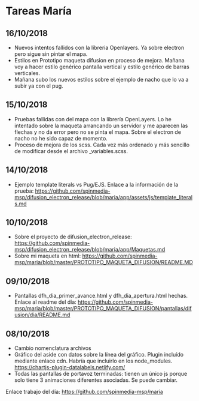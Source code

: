 # Tareas María

## 16/10/2018
* Nuevos intentos fallidos con la libreria Openlayers. Ya sobre electron pero sigue sin pintar el mapa.
* Estilos en Prototipo maqueta difusion en proceso de mejora. Mañana voy a hacer estilo genérico pantalla vertical y estilo genérico de barras verticales. 
* Mañana subo los nuevos estilos sobre el ejemplo de nacho que lo va a subir ya con el pug.

## 15/10/2018
* Pruebas fallidas con del mapa con la librería OpenLayers. Lo he intentado sobre la maqueta arrancando un servidor y me aparecen las flechas y no da error pero no se pinta el mapa. Sobre el electron de nacho no he sido capaz de momento.
* Proceso de mejora de los scss. Cada vez más ordenado y más sencillo de modificar desde el archivo _variables.scss.


## 14/10/2018

* Ejemplo template literals vs Pug/EJS. Enlace a la información de la prueba: https://github.com/spinmedia-msp/difusion_electron_release/blob/maria/app/assets/js/template_literals.md


## 10/10/2018

* Sobre el proyecto de difusion_electron_release: https://github.com/spinmedia-msp/difusion_electron_release/blob/maria/app/Maquetas.md
* Sobre mi maqueta en html: https://github.com/spinmedia-msp/maria/blob/master/PROTOTIPO_MAQUETA_DIFUSION/README.MD


## 09/10/2018

* Pantallas dfh_dia_primer_avance.html y dfh_dia_apertura.html hechas.
Enlace al readme del día: https://github.com/spinmedia-msp/maria/blob/master/PROTOTIPO_MAQUETA_DIFUSION/pantallas/difusion/dia/README.md

## 08/10/2018

* Cambio nomenclatura archivos
* Gráfico del aside con datos sobre la línea del gráfico. 
Plugin incluído mediante enlace cdn. Habría que incluirlo en los node_modules.
https://chartjs-plugin-datalabels.netlify.com/
* Todas las pantallas de portavoz terminadas: tienen un único js porque solo tiene 3 animaciones diferentes asociadas. Se puede cambiar.

Enlace trabajo del día: https://github.com/spinmedia-msp/maria






